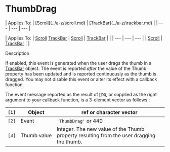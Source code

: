 




<h1 class="heading"><span class="name">ThumbDrag</span></h1>
| Applies To: | [Scroll](../a-z/scroll.md) | [TrackBar](../a-z/trackbar.md) |
| --- | --- | ---  |

| Applies To: | [Scroll](../a-z/scroll.md) [TrackBar](../a-z/trackbar.md) | [Scroll](../a-z/scroll.md) | [TrackBar](../a-z/trackbar.md) |  |
| --- | --- | ---  |
| [Scroll](../a-z/scroll.md) | [TrackBar](../a-z/trackbar.md) |  |


Description


If enabled, this event is generated when the user drags the thumb in a [TrackBar](../a-z/trackbar.md) object. The event is reported *after* the value of the Thumb property has been updated and is reported continuously as the thumb is dragged. You may not disable this event or alter its effect with a callback function.


The event message reported as the result of `⎕DQ`, or supplied as the right argument to your callback function, is a 3-element vector as follows :

| `[1]` | Object | ref or character vector |
| --- | --- | ---  |
| `[2]` | Event | `'ThumbDrag'` or 440 |
| `[3]` | Thumb value | Integer. The new value of the Thumb property resulting from the user dragging the thumb. |



